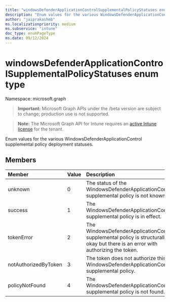 ```yaml
---
title: "windowsDefenderApplicationControlSupplementalPolicyStatuses enum type"
description: "Enum values for the various WindowsDefenderApplicationControl supplemental policy deployment statuses."
author: "jaiprakashmb"
ms.localizationpriority: medium
ms.subservice: "intune"
doc_type: enumPageType
ms.date: 09/12/2024
---
```


# windowsDefenderApplicationControlSupplementalPolicyStatuses enum type

Namespace: microsoft.graph

> **Important:** Microsoft Graph APIs under the /beta version are subject to change; production use is not supported.

> **Note:** The Microsoft Graph API for Intune requires an [active Intune license](https://go.microsoft.com/fwlink/?linkid=839381) for the tenant.

Enum values for the various WindowsDefenderApplicationControl supplemental policy deployment statuses.

## Members
|Member|Value|Description|
|:---|:---|:---|
|unknown|0|The status of the WindowsDefenderApplicationControl supplemental policy is not known.|
|success|1|The WindowsDefenderApplicationControl supplemental policy is in effect.|
|tokenError|2|The WindowsDefenderApplicationControl supplemental policy is structurally okay but there is an error with authorizing the token.|
|notAuthorizedByToken|3|The token does not authorize this WindowsDefenderApplicationControl supplemental policy.|
|policyNotFound|4|The WindowsDefenderApplicationControl supplemental policy is not found.|
